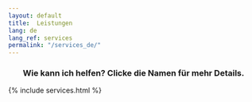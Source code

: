 ```yaml
---
layout: default
title:  Leistungen
lang: de
lang_ref: services
permalink: "/services_de/"
---
```

<h3 align="center">Wie kann ich helfen? Clicke die Namen für mehr Details.</h3>
{% include services.html %}
